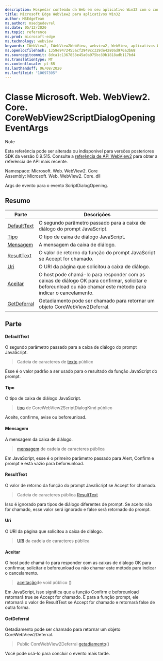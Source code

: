 ```yaml
---
description: Hospedar conteúdo da Web em seu aplicativo Win32 com o controle WebView2 do Microsoft Edge
title: Microsoft Edge WebView2 para aplicativos Win32
author: MSEdgeTeam
ms.author: msedgedevrel
ms.date: 05/12/2020
ms.topic: reference
ms.prod: microsoft-edge
ms.technology: webview
keywords: IWebView2, IWebView2WebView, webview2, WebView, aplicativos Win32, Win32, Edge, ICoreWebView2, ICoreWebView2Controller, controle do navegador, HTML Edge
ms.openlocfilehash: 1359e9472455acf2949cc329de4280ad970a3b68
ms.sourcegitcommit: 8dca1c1367853e45a0a975bc89b1818adb117bd4
ms.translationtype: MT
ms.contentlocale: pt-BR
ms.lasthandoff: 06/08/2020
ms.locfileid: "10697305"
---
```

# Classe Microsoft. Web. WebView2. Core. CoreWebView2ScriptDialogOpeningEventArgs 

> [!NOTE]
> Esta referência pode ser alterada ou indisponível para versões posteriores SDK da versão 0.9.515. Consulte a [referência de API WebView2](../../../webview2-api-reference.md) para obter a referência de API mais recente.

Namespace: Microsoft. Web. WebView2. Core \
Assembly: Microsoft. Web. WebView2. Core. dll

Args de evento para o evento ScriptDialogOpening.

## Resumo

 Parte                        | Descrições
--------------------------------|---------------------------------------------
[DefaultText](#defaulttext) | O segundo parâmetro passado para a caixa de diálogo do prompt JavaScript.
[Tipo](#kind) | O tipo de caixa de diálogo JavaScript.
[Mensagem](#message) | A mensagem da caixa de diálogo.
[ResultText](#resulttext) | O valor de retorno da função do prompt JavaScript se Accept for chamado.
[Uri](#uri) | O URI da página que solicitou a caixa de diálogo.
[Aceitar](#accept) | O host pode chamá-lo para responder com as caixas de diálogo OK para confirmar, solicitar e beforeunload ou não chamar este método para indicar o cancelamento.
[GetDeferral](#getdeferral) | Getadiamento pode ser chamado para retornar um objeto CoreWebView2Deferral.

## Parte

#### DefaultText 

O segundo parâmetro passado para a caixa de diálogo do prompt JavaScript.

> Cadeia de caracteres de [texto](#defaulttext) público

Esse é o valor padrão a ser usado para o resultado da função JavaScript do prompt.

#### Tipo 

O tipo de caixa de diálogo JavaScript.

> [tipo](#kind) de CoreWebView2ScriptDialogKind público

Aceite, confirme, avise ou beforeunload.

#### Mensagem 

A mensagem da caixa de diálogo.

> [mensagem](#message) de cadeia de caracteres pública

Em JavaScript, esse é o primeiro parâmetro passado para Alert, Confirm e prompt e está vazio para beforeunload.

#### ResultText 

O valor de retorno da função do prompt JavaScript se Accept for chamado.

> Cadeia de caracteres pública [ResultText](#resulttext)

Isso é ignorado para tipos de diálogo diferentes de prompt. Se aceito não for chamado, esse valor será ignorado e false será retornado do prompt.

#### Uri 

O URI da página que solicitou a caixa de diálogo.

> [URI](#uri) da cadeia de caracteres pública

#### Aceitar 

O host pode chamá-lo para responder com as caixas de diálogo OK para confirmar, solicitar e beforeunload ou não chamar este método para indicar o cancelamento.

> [aceitação](#accept)de void público ()

Em JavaScript, isso significa que a função Confirm e beforeunload retornará true se Accept for chamado. E para a função prompt, ele retornará o valor de ResultText se Accept for chamado e retornará false de outra forma.

#### GetDeferral 

Getadiamento pode ser chamado para retornar um objeto CoreWebView2Deferral.

> Public CoreWebView2Deferral [getadiamento](#getdeferral)()

Você pode usá-lo para concluir o evento mais tarde.

